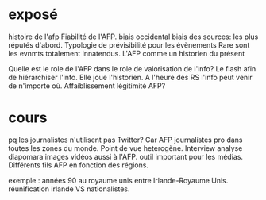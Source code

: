 # exposé

histoire de l'afp
Fiabilité de l'AFP.
biais occidental
biais des sources: les plus réputés d'abord.
Typologie de prévisibilité pour les évènements
Rare sont les evnmts totalement innatendus.
L'AFP comme un historien du présent

Quelle est le role de l'AFP dans le role de valorisation de l'info?
Le flash afin de hiérarchiser l'info. Elle joue l'historien. A l'heure des RS l'info peut venir de n'importe où. Affaiblissement légitimité AFP?

# cours

pq les journalistes n'utilisent pas Twitter? Car AFP journalistes pro dans toutes les zones du monde. Point de vue heterogène. Interview analyse diapomara images vidéos aussi à l'AFP. outil important pour les médias.
Différents fils AFP en fonction des régions.

exemple : années 90 au royaume unis entre Irlande-Royaume Unis. réunification irlande VS nationalistes.
